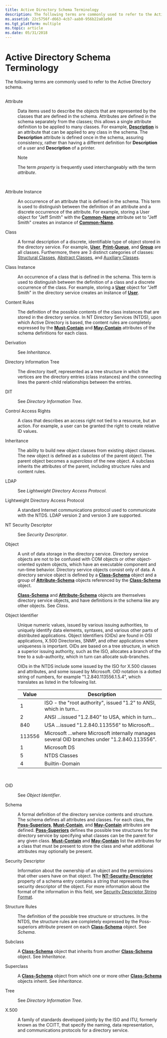 ```yaml
---
title: Active Directory Schema Terminology
description: The following terms are commonly used to refer to the Active Directory schema.
ms.assetid: 22c5756f-d663-4cb7-aab0-956b22a01e9d
ms.tgt_platform: multiple
ms.topic: article
ms.date: 05/31/2018
---
```


# Active Directory Schema Terminology

The following terms are commonly used to refer to the Active Directory schema.

## 

<dl> <dt>

<span id="Attribute"></span><span id="attribute"></span><span id="ATTRIBUTE"></span>Attribute
</dt> <dd>

Data items used to describe the objects that are represented by the classes that are defined in the schema. Attributes are defined in the schema separately from the classes; this allows a single attribute definition to be applied to many classes. For example, [**Description**](a-description.md) is an attribute that can be applied to any class in the schema. The **Description** attribute is defined once in the schema, assuring consistency, rather than having a different definition for **Description** of a user and **Description** of a printer.

> [!Note]  
> The term *property* is frequently used interchangeably with the term *attribute*.

 

</dd> <dt>

<span id="Attribute_Instance"></span><span id="attribute_instance"></span><span id="ATTRIBUTE_INSTANCE"></span>Attribute Instance
</dt> <dd>

An occurrence of an attribute that is defined in the schema. This term is used to distinguish between the definition of an attribute and a discrete occurrence of the attribute. For example, storing a User object for "Jeff Smith" with the [**Common-Name**](a-cn.md) attribute set to "Jeff Smith" creates an instance of [**Common-Name**](a-cn.md).

</dd> <dt>

<span id="Class"></span><span id="class"></span><span id="CLASS"></span>Class
</dt> <dd>

A formal description of a discrete, identifiable type of object stored in the directory service. For example, [**User**](c-user.md), [**Print-Queue**](c-printqueue.md), and [**Group**](c-group.md) are all classes. Furthermore, there are 3 distinct categories of classes: [Structural Classes](classes-structural.md), [Abstract Classes](classes-abstract.md), and [Auxiliary Classes](classes-auxiliary.md).

</dd> <dt>

<span id="Class_Instance"></span><span id="class_instance"></span><span id="CLASS_INSTANCE"></span>Class Instance
</dt> <dd>

An occurrence of a class that is defined in the schema. This term is used to distinguish between the definition of a class and a discrete occurrence of the class. For example, storing a [**User**](c-user.md) object for "Jeff Smith" in the directory service creates an instance of [**User**](c-user.md).

</dd> <dt>

<span id="Content_Rules"></span><span id="content_rules"></span><span id="CONTENT_RULES"></span>Content Rules
</dt> <dd>

The definition of the possible contents of the class instances that are stored in the directory service. In NT Directory Services (NTDS), upon which Active Directory is based, the content rules are completely expressed by the [**Must-Contain**](a-mustcontain.md) and [**May-Contain**](a-maycontain.md) attributes of the schema definitions for each class.

</dd> <dt>

<span id="Derivation"></span><span id="derivation"></span><span id="DERIVATION"></span>Derivation
</dt> <dd>

See *Inheritance*.

</dd> <dt>

<span id="Directory_Information_Tree"></span><span id="directory_information_tree"></span><span id="DIRECTORY_INFORMATION_TREE"></span>Directory Information Tree
</dt> <dd>

The directory itself, represented as a tree structure in which the vertices are the directory entries (class instances) and the connecting lines the parent-child relationships between the entries.

</dd> <dt>

<span id="DIT"></span><span id="dit"></span>DIT
</dt> <dd>

See *Directory Information Tree*.

</dd> <dt>

<span id="Control_Access_Rights"></span><span id="control_access_rights"></span><span id="CONTROL_ACCESS_RIGHTS"></span>Control Access Rights
</dt> <dd>

A class that describes an access right not tied to a resource, but an action. For example, a user can be granted the right to create relative ID values.

</dd> <dt>

<span id="Inheritance"></span><span id="inheritance"></span><span id="INHERITANCE"></span>Inheritance
</dt> <dd>

The ability to build new object classes from existing object classes. The new object is defined as a *subclass* of the parent object. The parent object becomes a *superclass* of the new object. A subclass inherits the attributes of the parent, including structure rules and content rules.

</dd> <dt>

<span id="LDAP"></span><span id="ldap"></span>LDAP
</dt> <dd>

See *Lightweight Directory Access Protocol*.

</dd> <dt>

<span id="Lightweight_Directory_Access_Protocol"></span><span id="lightweight_directory_access_protocol"></span><span id="LIGHTWEIGHT_DIRECTORY_ACCESS_PROTOCOL"></span>Lightweight Directory Access Protocol
</dt> <dd>

A standard Internet communications protocol used to communicate with the NTDS. LDAP version 2 and version 3 are supported.

</dd> <dt>

<span id="NT_Security_Descriptor"></span><span id="nt_security_descriptor"></span><span id="NT_SECURITY_DESCRIPTOR"></span>NT Security Descriptor
</dt> <dd>

See *Security Descriptor*.

</dd> <dt>

<span id="Object"></span><span id="object"></span><span id="OBJECT"></span>Object
</dt> <dd>

A unit of data storage in the directory service. Directory service objects are not to be confused with COM objects or other object-oriented system objects, which have an executable component and run-time behavior. Directory service objects consist only of data. A directory service object is defined by a [**Class-Schema**](c-classschema.md) object and a group of [**Attribute-Schema**](c-attributeschema.md) objects referenced by the [**Class-Schema**](c-classschema.md) object.

[**Class-Schema**](c-classschema.md) and [**Attribute-Schema**](c-attributeschema.md) objects are themselves directory service objects, and have definitions in the schema like any other objects. See *Class*.

</dd> <dt>

<span id="Object_Identifier"></span><span id="object_identifier"></span><span id="OBJECT_IDENTIFIER"></span>Object Identifier
</dt> <dd>

Unique numeric values, issued by various issuing authorities, to uniquely identify data elements, syntaxes, and various other parts of distributed applications. Object Identifiers (OIDs) are found in OSI applications, X.500 Directories, SNMP, and other applications where uniqueness is important. OIDs are based on a tree structure, in which a superior issuing authority, such as the ISO, allocates a branch of the tree to a sub-authority, which in turn can allocate sub-branches.

OIDs in the NTDS include some issued by the ISO for X.500 classes and attributes, and some issued by Microsoft. OID notation is a dotted string of numbers, for example "1.2.840.113556.1.5.4", which translates as listed in the following list. 

| Value  | Description                                                                                  |
|--------|----------------------------------------------------------------------------------------------|
| 1      | ISO - the "root authority", issued "1.2" to ANSI, which in turn...                           |
| 2      | ANSI ...issued "1.2.840" to USA, which in turn...                                            |
| 840    | USA ...issued "1.2.840.113556" to Microsoft...                                               |
| 113556 | Microsoft ...where Microsoft internally manages several OID branches under "1.2.840.113556". |
| 1      | Microsoft DS                                                                                 |
| 5      | NTDS Classes                                                                                 |
| 4      | Builtin-Domain                                                                               |



 

</dd> <dt>

<span id="OID"></span><span id="oid"></span>OID
</dt> <dd>

See *Object Identifier*.

</dd> <dt>

<span id="Schema"></span><span id="schema"></span><span id="SCHEMA"></span>Schema
</dt> <dd>

A formal definition of the directory service contents and structure. The schema defines all attributes and classes. For each class, the [**Poss-Superiors**](a-posssuperiors.md), [**Must-Contain**](a-mustcontain.md), and [**May-Contain**](a-maycontain.md) attributes are defined. [**Poss-Superiors**](a-posssuperiors.md) defines the possible tree structures for the directory service by specifying what classes can be the parent for any given class. [**Must-Contain**](a-mustcontain.md) and [**May-Contain**](a-maycontain.md) list the attributes for a class that must be present to store the class and what additional attributes may optionally be present.

</dd> <dt>

<span id="Security_Descriptor"></span><span id="security_descriptor"></span><span id="SECURITY_DESCRIPTOR"></span>Security Descriptor
</dt> <dd>

Information about the ownership of an object and the permissions that other users have on that object. The [**NT-Security-Descriptor**](a-ntsecuritydescriptor.md) property of a schema entry contains a string that represents the security descriptor of the object. For more information about the format of the information in this field, see [Security Descriptor String Format](https://docs.microsoft.com/windows/desktop/SecAuthZ/security-descriptor-string-format).

</dd> <dt>

<span id="Structure_Rules"></span><span id="structure_rules"></span><span id="STRUCTURE_RULES"></span>Structure Rules
</dt> <dd>

The definition of the possible tree structure or structures. In the NTDS, the structure rules are completely expressed by the Poss-superiors attribute present on each [**Class-Schema**](c-classschema.md) object. See *Schema*.

</dd> <dt>

<span id="Subclass"></span><span id="subclass"></span><span id="SUBCLASS"></span>Subclass
</dt> <dd>

A [**Class-Schema**](c-classschema.md) object that inherits from another [**Class-Schema**](c-classschema.md) object. See *Inheritance*.

</dd> <dt>

<span id="Superclass"></span><span id="superclass"></span><span id="SUPERCLASS"></span>Superclass
</dt> <dd>

A [**Class-Schema**](c-classschema.md) object from which one or more other [**Class-Schema**](c-classschema.md) objects inherit. See *Inheritance*.

</dd> <dt>

<span id="Tree"></span><span id="tree"></span><span id="TREE"></span>Tree
</dt> <dd>

See *Directory Information Tree*.

</dd> <dt>

<span id="X.500"></span><span id="x.500"></span>X.500
</dt> <dd>

A family of standards developed jointly by the ISO and ITU, formerly known as the CCITT, that specify the naming, data representation, and communications protocols for a directory service.

</dd> </dl>

 

 




